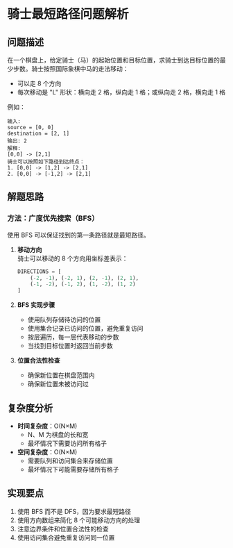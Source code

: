 # 骑士最短路径问题解析

## 问题描述
在一个棋盘上，给定骑士（马）的起始位置和目标位置，求骑士到达目标位置的最少步数。骑士按照国际象棋中马的走法移动：
- 可以走 8 个方向
- 每次移动是 "L" 形状：横向走 2 格，纵向走 1 格；或纵向走 2 格，横向走 1 格

例如：
```
输入:
source = [0, 0]
destination = [2, 1]
输出: 2
解释:
[0,0] -> [2,1]
骑士可以按照如下路径到达终点：
1. [0,0] -> [1,2] -> [2,1]
2. [0,0] -> [-1,2] -> [2,1]
```

## 解题思路

### 方法：广度优先搜索（BFS）
使用 BFS 可以保证找到的第一条路径就是最短路径。

1. **移动方向**  
   骑士可以移动的 8 个方向用坐标差表示：
   ```python
   DIRECTIONS = [
       (-2, -1), (-2, 1), (2, -1), (2, 1),
       (-1, -2), (-1, 2), (1, -2), (1, 2)
   ]
   ```

2. **BFS 实现步骤**
   - 使用队列存储待访问的位置
   - 使用集合记录已访问的位置，避免重复访问
   - 按层遍历，每一层代表移动的步数
   - 当找到目标位置时返回当前步数

3. **位置合法性检查**
   - 确保新位置在棋盘范围内
   - 确保新位置未被访问过

## 复杂度分析
- **时间复杂度**：O(N×M)
  - N、M 为棋盘的长和宽
  - 最坏情况下需要访问所有格子
- **空间复杂度**：O(N×M)
  - 需要队列和访问集合来存储位置
  - 最坏情况下可能需要存储所有格子

## 实现要点
1. 使用 BFS 而不是 DFS，因为要求最短路径
2. 使用方向数组来简化 8 个可能移动方向的处理
3. 注意边界条件和位置合法性的检查
4. 使用访问集合避免重复访问同一位置 